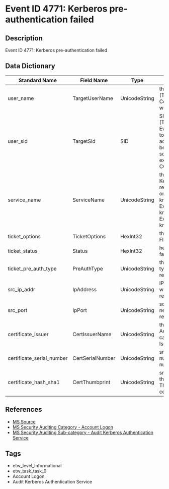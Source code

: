 # Event ID 4771: Kerberos pre-authentication failed

## Description
Event ID 4771: Kerberos pre-authentication failed

## Data Dictionary
|Standard Name|Field Name|Type|Description|Sample Value|
|---|---|---|---|---|
|user_name|TargetUserName|UnicodeString|the name of account, for which (TGT) ticket was requested. Computer account name ends with $ character.|`dadmin`|
|user_sid|TargetSid|SID|SID of account object for which (TGT) ticket was requested. Event Viewer automatically tries to resolve SIDs and show the account name. If the SID cannot be resolved, you will see the source data in the event. For example: CONTOSO\dadmin or CONTOSO\WIN81$.|`S-1-5-21-3457937927-2839227994-823803824-1104`|
|service_name|ServiceName|UnicodeString|the name of the service in the Kerberos Realm to which TGT request was sent. Typically has one of the following formats: krbtgt/DOMAIN_NETBIOS_NAME. Example: krbtgt/CONTOSO, krbtgt/DOMAIN_FULL_NAME. Example: krbtgt/CONTOSO.LOCAL|`krbtgt/CONTOSO.LOCAL`|
|ticket_options|TicketOptions|HexInt32|this is a set of different Ticket Flags in hexadecimal format|`0x40810010`|
|ticket_status|Status|HexInt32|hexadecimal failure code of failed TGT issue operation|`0x10`|
|ticket_pre_auth_type|PreAuthType|UnicodeString|the code of pre-Authentication type which was used in TGT request.|`15`|
|src_ip_addr|IpAddress|UnicodeString|IP address of the computer from which the TGT request was received.|`::ffff:10.0.0.12`|
|src_port|IpPort|UnicodeString|source port number of client network connection (TGT request connection).|`49254`|
|certificate_issuer|CertIssuerName|UnicodeString|the name of the Certification Authority that issued the smart card certificate. Populated in Issued by field in certificate.|``|
|certificate_serial_number|CertSerialNumber|UnicodeString|smart card certificate's serial number. Can be found in Serial number field in the certificate.|``|
|certificate_hash_sha1|CertThumbprint|UnicodeString|smart card certificate's thumbprint. Can be found in Thumbprint field in the certificate.|``|

## References
* [MS Source](https://github.com/MicrosoftDocs/windows-itpro-docs/blob/master/windows/security/threat-protection/auditing/event-4771.md)
* [MS Security Auditing Category - Account Logon](https://docs.microsoft.com/en-us/windows/security/threat-protection/auditing/advanced-security-audit-policy-settings#account-logon)
* [MS Security Auditing Sub-category - Audit Kerberos Authentication Service](https://github.com/MicrosoftDocs/windows-itpro-docs/tree/master/windows/security/threat-protection/auditing/audit-kerberos-authentication-service.md)

## Tags
* etw_level_Informational
* etw_task_task_0
* Account Logon
* Audit Kerberos Authentication Service